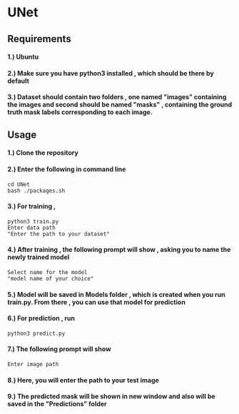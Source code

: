 # UNet

## Requirements
#### 1.) Ubuntu </br>
#### 2.) Make sure you have python3 installed , which should be there by default </br>
#### 3.) Dataset should contain two folders , one named "images" containing the images and second should be named "masks" , containing the ground truth mask labels corresponding to each image.

## Usage
#### 1.) Clone the repository </br>
#### 2.) Enter the following in command line </br>
```
cd UNet
bash ./packages.sh
```
#### 3.) For training , </br>
```
python3 train.py
Enter data path
"Enter the path to your dataset" 
```
#### 4.) After training , the following prompt will show , asking you to name the newly trained model
```
Select name for the model
"model name of your choice"
```
#### 5.) Model will be saved in Models folder , which is created when you run train.py. From there , you can use that model for prediction
#### 6.) For prediction , run
```
python3 predict.py
```
#### 7.) The following prompt will show
```
Enter image path
```
#### 8.) Here, you will enter the path to your test image
#### 9.) The predicted mask will be shown in new window and also will be saved in the "Predictions" folder

